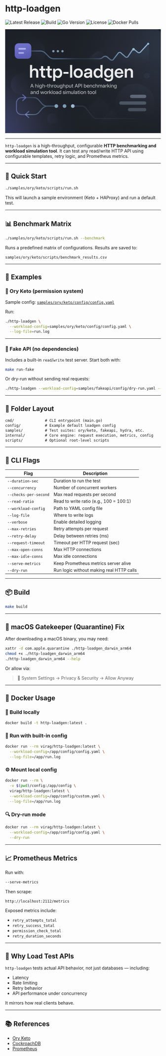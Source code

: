 # http-loadgen

![Latest Release](https://img.shields.io/github/v/release/viragtripathi/http-loadgen)
![Build](https://github.com/viragtripathi/http-loadgen/actions/workflows/release.yml/badge.svg)
![Go Version](https://img.shields.io/badge/go-1.24-blue)
![License](https://img.shields.io/github/license/viragtripathi/http-loadgen)
![Docker Pulls](https://img.shields.io/docker/pulls/virag/http-loadgen)

![http-loadgen banner](http-loadgen.png)

---

`http-loadgen` is a high-throughput, configurable **HTTP benchmarking and workload simulation tool**. It can test any read/write HTTP API using configurable templates, retry logic, and Prometheus metrics.

---

## 🚀 Quick Start

```bash
./samples/ory/keto/scripts/run.sh
```

This will launch a sample environment (Keto + HAProxy) and run a default test.

---

## 📊 Benchmark Matrix

```bash
./samples/ory/keto/scripts/run.sh --benchmark
```

Runs a predefined matrix of configurations. Results are saved to:

```
samples/ory/keto/scripts/benchmark_results.csv
```

---

## 🧪 Examples

### 🔐 Ory Keto (permission system)

Sample config: [`samples/ory/keto/config/config.yaml`](samples/ory/keto/config/config.yaml)

Run:

```bash
./http-loadgen \
  --workload-config=samples/ory/keto/config/config.yaml \
  --log-file=run.log
```

---

### 🧪 Fake API (no dependencies)

Includes a built-in `read`/`write` test server. Start both with:

```bash
make run-fake
```

Or dry-run without sending real requests:

```bash
./http-loadgen --workload-config=samples/fakeapi/config/dry-run.yaml --dry-run
```

---

## 📁 Folder Layout

```
cmd/              # CLI entrypoint (main.go)
config/           # Example default loadgen config
samples/          # Test suites: ory/keto, fakeapi, hydra, etc.
internal/         # Core engine: request execution, metrics, config
scripts/          # Optional root-level scripts
```

---

## 🔧 CLI Flags

| Flag                  | Description                              |
|-----------------------|------------------------------------------|
| `--duration-sec`      | Duration to run the test                 |
| `--concurrency`       | Number of concurrent workers             |
| `--checks-per-second` | Max read requests per second             |
| `--read-ratio`        | Read to write ratio (e.g., 100 = 100:1)  |
| `--workload-config`   | Path to YAML config file                 |
| `--log-file`          | Where to write logs                      |
| `--verbose`           | Enable detailed logging                  |
| `--max-retries`       | Retry attempts per request               |
| `--retry-delay`       | Delay between retries (ms)               |
| `--request-timeout`   | Timeout per HTTP request (sec)           |
| `--max-open-conns`    | Max HTTP connections                     |
| `--max-idle-conns`    | Max idle connections                     |
| `--serve-metrics`     | Keep Prometheus metrics server alive     |
| `--dry-run`           | Run logic without making real HTTP calls |

---

## 📦 Build

```bash
make build
```

---

## 🍎 macOS Gatekeeper (Quarantine) Fix

After downloading a macOS binary, you may need:

```bash
xattr -d com.apple.quarantine ./http-loadgen_darwin_arm64
chmod +x ./http-loadgen_darwin_arm64
./http-loadgen_darwin_arm64 --help
```

Or allow via:
>  System Settings → Privacy & Security → Allow Anyway

---

## 🐳 Docker Usage

### 🔧 Build locally

```bash
docker build -t http-loadgen:latest .
```

### 🧪 Run with built-in config

```bash
docker run --rm virag/http-loadgen:latest \
  --workload-config=/app/config/config.yaml \
  --log-file=/app/run.log
```

### ⚙️ Mount local config

```bash
docker run --rm \
  -v $(pwd)/config:/app/config \
  virag/http-loadgen:latest \
  --workload-config=/app/config/custom.yaml \
  --log-file=/app/run.log
```

### 🔍 Dry-run mode

```bash
docker run --rm virag/http-loadgen:latest \
  --workload-config=/app/config/config.yaml \
  --dry-run
```

---

## 📈 Prometheus Metrics

Run with:

```bash
--serve-metrics
```

Then scrape:

```
http://localhost:2112/metrics
```

Exposed metrics include:

- `retry_attempts_total`
- `retry_success_total`
- `permission_check_total`
- `retry_duration_seconds`

---

## 📖 Why Load Test APIs

`http-loadgen` tests actual API behavior, not just databases — including:

- Latency
- Rate limiting
- Retry behavior
- API performance under concurrency

It mirrors how real clients behave.

---

## 📚 References

- [Ory Keto](https://www.ory.sh/docs/keto)
- [CockroachDB](https://www.cockroachlabs.com/docs/)
- [Prometheus](https://prometheus.io/)
